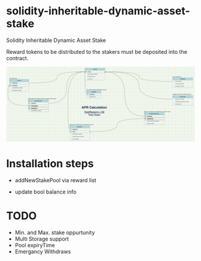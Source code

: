 # solidity-inheritable-dynamic-asset-stake
Solidity Inheritable Dynamic Asset Stake


Reward tokens to be distributed to the stakers must be deposited into the contract.

![alt tag](media/solidity-inheritable-dynamic-asset-stake.png)


# Installation steps
- addNewStakePool via reward list

- update bool balance info



# TODO
- Min. and Max. stake oppurtunity
- Multi Storage support
- Pool expiryTime
- Emergancy Withdraws
